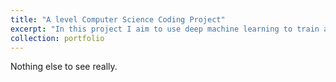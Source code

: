 ```yaml
---
title: "A level Computer Science Coding Project"
excerpt: "In this project I aim to use deep machine learning to train a model to predict stock values while including other details such as a user interface, databases, and creating a history of activity. <br/><img src='/images/stfu.PNG'>"
collection: portfolio
---
```


Nothing else to see really.
